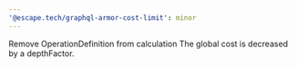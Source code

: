 ```yaml
---
'@escape.tech/graphql-armor-cost-limit': minor
---
```


Remove OperationDefinition from calculation
The global cost is decreased by a depthFactor.